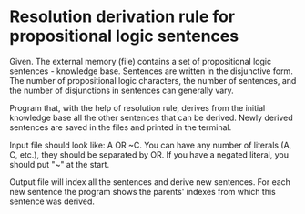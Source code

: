 # Resolution derivation rule for propositional logic sentences

Given. The external memory (file) contains a set of propositional logic sentences - knowledge base. Sentences are written in the disjunctive form. The number of propositional logic characters, the number of sentences, and the number of disjunctions in sentences can generally vary.

Program that, with the help of resolution rule, derives from the initial knowledge base all the other sentences that can be derived. Newly derived sentences are saved in the files and printed in the terminal.

Input file should look like: A OR ~C.
You can have any number of literals (A, C, etc.), they should be separated by OR. If you have a negated literal, you should put "~" at the start.

Output file will index all the sentences and derive new sentences. For each new sentence the program shows the parents' indexes from which this sentence was derived. 



